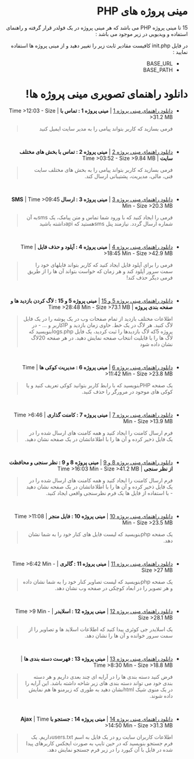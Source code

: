 <div dir="rtl">
 
# مینی پروژه های PHP

15 تا مینی پروژه PHP می باشد که هر مینی پروژه در یک فولدر قرار گرفته و  راهنمای استفاده و ویدیویی در زیر موجود می باشد :



در فایل 
 init.php 
 کافیست مقادیر ثابت زیر را تغییر دهید و از مینی پروژه ها استفاده نمایید :
  - BASE_URL
  - BASE_PATH


# دانلود راهنمای تصویری مینی پروژه ها!

* [دانلود راهنمای مینی پروژه 1] | 
<strong>مینی پروژه 1 : تماس با</strong>
|
Time >12:03 - Size >31.2 MB

	> فرمی بسازید که کاربر بتواند پیامی را به مدیر سایت ایمیل کنید
<br>

   [دانلود راهنمای مینی پروژه 1]: <http://bit.ly/MP1-Contact-Us>
   
* [دانلود راهنمای مینی پروژه 2] |
<strong>مینی پروژه 2 : تماس با بخش های مختلف سایت</strong>
|
Time >03:52 - Size >9.84 MB

	> فرمی بسازید که کاربر بتواند پیامی را به بخش های مختلف سایت فنی، مالی، مدیریت، پشتیبانی ارسال کند.
<br>

   [دانلود راهنمای مینی پروژه 2]: <http://bit.ly/MP2-Contact-Us-With-Department>
   
* [دانلود راهنمای مینی پروژه 3] |
<strong>مینی پروژه 3 : ارسال SMS</strong>
|
Time >09:45 Min - Size >20.3 MB

	> فرمی را ایجاد کنید که با ورود شما تماس و متن پیامک، یک smsبه آن شماره ارسال گردد. نیازمند پنل smsهستید که apiداشته باشید
<br>

   [دانلود راهنمای مینی پروژه 3]: <http://bit.ly/MP3-Send-Sms-With-API>
   
* [دانلود راهنمای مینی پروژه 4] |
<strong>مینی پروژه 4 : آپلود و حذف فایل</strong>
|
Time >18:45 Min - Size >42.9 MB

	> فرمی را برای آپلود فایل ایجاد کنید که کاربر بتواند فایلهای خود را سمت سرور آپلود کند و هر زمان که خواست بتواند آن ها را از طریق فرمی دیگر حذف کند!
<br>

   [دانلود راهنمای مینی پروژه 4]: <http://bit.ly/MP4-Upload-Delete-Files>
   
* [دانلود راهنمای مینی پروژه 5 و 15] |
<strong>مینی پروژه 5 و 15 : لاگ کردن بازدید ها و صفحه بندی پروژه</strong>
|
Time >28:48 Min - Size >73.1 MB

	> اطلاعات مختلف بازدید از تمام صفحات وب در یک پوشه را در یک فایل لاگ کنید. هر لاگ در یک خط. حاوی زمان بازدید و IPکاربر و ... - در پروژه 5که لاگ بازدیدها را ثبت کردید، یک فایل logs.phpبنویسید که لاگ ها را با قابلیت انتخاب صفحه نمایش دهید. در هر صفحه 20لاگ نشان داده شود
<br>

   [دانلود راهنمای مینی پروژه 5 و 15]: <http://bit.ly/MP5-15-Logs-Pagination>
   
* [دانلود راهنمای مینی پروژه 6] |
<strong>مینی پروژه 6 : مدیریت کوکی ها</strong>
|
Time >11:42 Min - Size >23.8 MB

	> یک صفحه PHPبنویسید که با رابط کاربر بتوانید کوکی تعریف کنید و یا کوکی های موجود در مرورگر را حذف کنید.
<br>

   [دانلود راهنمای مینی پروژه 6]: <http://bit.ly/MP6-Cookie-Management>
   
* [دانلود راهنمای مینی پروژه 7] |
<strong>مینی پروژه 7 : کامنت گذاری</strong>
|
Time >6:46 Min - Size >13.9 MB

	> فرم ارسال کامنت را ایجاد کنید و همه کامنت های ارسال شده را در یک فایل ذخیر کرده و آن ها را با اطلاعاتشان در یک صفحه نشان دهید.
<br>

   [دانلود راهنمای مینی پروژه 7]: <http://bit.ly/MP7-Commenting>
   
* [دانلود راهنمای مینی پروژه 8 و 9] |
<strong>مینی پروژه 8 و 9 : نظر سنجی و محافظت از نظر سنجی</strong>
|
Time >16:03 Min - Size >41.2 MB

	> فرم ارسال کامنت را ایجاد کنید و همه کامنت های ارسال شده را در یک فایل ذخیر کرده و آن ها را با اطلاعاتشان در یک صفحه نشان دهید - با استفاده از فایل ها یک فرم نظرسنجی واقعی ایجاد کنید.
<br>

   [دانلود راهنمای مینی پروژه 8 و 9]: <http://bit.ly/MP8-9-Survey>

* [دانلود راهنمای مینی پروژه 10] |
<strong>مینی پروژه 10 : فایل منجر</strong>
|
Time >11:08 Min - Size >23.5 MB

	> یک صفحه phpبنویسید که لیست فایل های کنار خود را به شما نشان دهد.
<br>

   [دانلود راهنمای مینی پروژه 10]: <http://bit.ly/MP10-File-Manager>
   
* [دانلود راهنمای مینی پروژه 11] |
<strong>مینی پروژه 11 : گالری</strong>
|
Time >6:42 Min - Size >27 MB

	> یک صفحه phpبنویسید که لیست تصاویر کنار خود را به شما نشان داده و هر تصویر را در ابعاد کوچکی در صفحه وب نشان دهد.
<br>

   [دانلود راهنمای مینی پروژه 11]: <http://bit.ly/MP11-Gallery>
   
* [دانلود راهنمای مینی پروژه 12] |
<strong>مینی پروژه 12 : اسلایدر</strong>
|
Time >9 Min - Size >28.1 MB

	> یک اسلایدر جی کوئری پیدا کنید که اطلاعات اسلاید ها و تصاویر را از سمت سرور خوانده و آن ها را نشان دهد.
<br>

   [دانلود راهنمای مینی پروژه 12]: <http://bit.ly/MP12-Jquery-Slider>
   
* [دانلود راهنمای مینی پروژه 13] |
<strong>مینی پروژه 13 : فهرست دسته بندی ها</strong>
|
Time >8:30 Min - Size >18.8 MB

	> فرض کنید دسته بندی ها را در آرایه ای چند بعدی داریم و هر دسته بندی خود می تواند دسته بندی های زیر شاخه داشته باشد. این آرایه را در یک منوی شیک htmlنشان دهید به طوری که زیرمنو ها هم نمایش داده شوند.
<br>

   [دانلود راهنمای مینی پروژه 13]: <http://bit.ly/MP13-Recursive-Menu>
   
* [دانلود راهنمای مینی پروژه 14] |
<strong>مینی پروژه 14 : جستجو با Ajax</strong>
|
Time >14:50 Min - Size >31.3 MB

	> اطلاعات کاربران سایت رو در یک فایل به اسم users.txtداریم. یک فرم جستجو بنویسید که در حین تایپ به صورت ایجکس کاربرهای پیدا شده در فایل با آن کیورد را در زیر فرم جستجو نمایش دهد.
<br>

   [دانلود راهنمای مینی پروژه 14]: <http://bit.ly/MP14-Ajax-Search>




</div>
